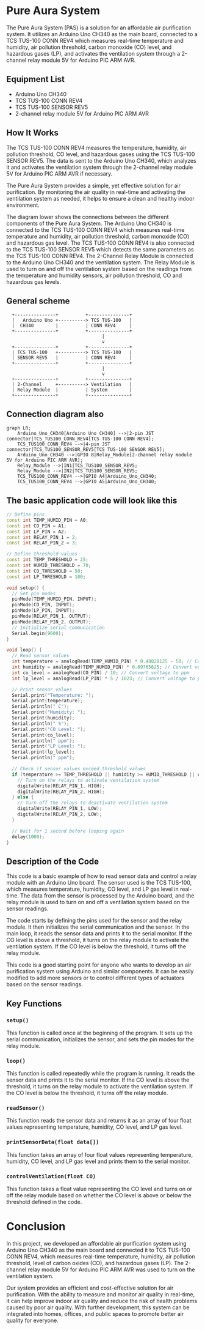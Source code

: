 # Pure Aura System

The Pure Aura System (PAS) is a solution for an affordable air purification system. It utilizes an Arduino Uno CH340 as the main board, connected to a TCS TUS-100 CONN REV4 which measures real-time temperature and humidity, air pollution threshold, carbon monoxide (CO) level, and hazardous gases (LP), and activates the ventilation system through a 2-channel relay module 5V for Arduino PIC ARM AVR.

## Equipment List

- Arduino Uno CH340
- TCS TUS-100 CONN REV4
- TCS TUS-100 SENSOR REV5
- 2-channel relay module 5V for Arduino PIC ARM AVR

## How It Works

The TCS TUS-100 CONN REV4 measures the temperature, humidity, air pollution threshold, CO level, and hazardous gases using the TCS TUS-100 SENSOR REV5. The data is sent to the Arduino Uno CH340, which analyzes it and activates the ventilation system through the 2-channel relay module 5V for Arduino PIC ARM AVR if necessary.

The Pure Aura System provides a simple, yet effective solution for air purification. By monitoring the air quality in real-time and activating the ventilation system as needed, it helps to ensure a clean and healthy indoor environment.

The diagram lower shows the connections between the different components of the Pure Aura System. The Arduino Uno CH340 is connected to the TCS TUS-100 CONN REV4 which measures real-time temperature and humidity, air pollution threshold, carbon monoxide (CO) and hazardous gas level. The TCS TUS-100 CONN REV4 is also connected to the TCS TUS-100 SENSOR REV5 which detects the same parameters as the TCS TUS-100 CONN REV4. The 2-Channel Relay Module is connected to the Arduino Uno CH340 and the ventilation system. The Relay Module is used to turn on and off the ventilation system based on the readings from the temperature and humidity sensors, air pollution threshold, CO and hazardous gas levels.

## General scheme
```plaintext
  +---------------+          +---------------+
  |   Arduino Uno +----------> TCS TUS-100   |
  |  CH340        |          | CONN REV4     |
  +---------------+          +---------------+
                                   |
                                   v
  +---------------+          +---------------+
  | TCS TUS-100   +----------> TCS TUS-100   |
  | SENSOR REV5   |          | CONN REV4     |
  +---------------+          +---------------+
                                   |
                                   v
  +---------------+          +---------------+
  | 2-Channel     +----------> Ventilation   |
  | Relay Module  |          | System        |
  +---------------+          +---------------+

```
## Connection diagram also
```mermaid
graph LR;
    Arduino_Uno_CH340[Arduino Uno CH340] -->|2-pin JST connector|TCS_TUS100_CONN_REV4[TCS TUS-100 CONN REV4];
    TCS_TUS100_CONN_REV4 -->|4-pin JST connector|TCS_TUS100_SENSOR_REV5[TCS TUS-100 SENSOR REV5];
    Arduino_Uno_CH340 -->|GPIO 8|Relay_Module[2-channel relay module 5V for Arduino PIC ARM AVR];
    Relay_Module -->|IN1|TCS_TUS100_SENSOR_REV5;
    Relay_Module -->|IN2|TCS_TUS100_SENSOR_REV5;
    TCS_TUS100_CONN_REV4 -->|GPIO A4|Arduino_Uno_CH340;
    TCS_TUS100_CONN_REV4 -->|GPIO A5|Arduino_Uno_CH340;
```

## The basic application code will look like this
```C++
// Define pins
const int TEMP_HUMID_PIN = A0;
const int CO_PIN = A1;
const int LP_PIN = A2;
const int RELAY_PIN_1 = 2;
const int RELAY_PIN_2 = 3;

// Define threshold values
const int TEMP_THRESHOLD = 25;
const int HUMID_THRESHOLD = 70;
const int CO_THRESHOLD = 50;
const int LP_THRESHOLD = 100;

void setup() {
  // Set pin modes
  pinMode(TEMP_HUMID_PIN, INPUT);
  pinMode(CO_PIN, INPUT);
  pinMode(LP_PIN, INPUT);
  pinMode(RELAY_PIN_1, OUTPUT);
  pinMode(RELAY_PIN_2, OUTPUT);
  // Initialize serial communication
  Serial.begin(9600);
}

void loop() {
  // Read sensor values
  int temperature = analogRead(TEMP_HUMID_PIN) * 0.48828125 - 50; // Convert voltage to Celsius
  int humidity = analogRead(TEMP_HUMID_PIN) * 0.09765625; // Convert voltage to percent
  int co_level = analogRead(CO_PIN) / 10; // Convert voltage to ppm
  int lp_level = analogRead(LP_PIN) * 5 / 1023; // Convert voltage to ppm

  // Print sensor values
  Serial.print("Temperature: ");
  Serial.print(temperature);
  Serial.println(" C");
  Serial.print("Humidity: ");
  Serial.print(humidity);
  Serial.println(" %");
  Serial.print("CO Level: ");
  Serial.print(co_level);
  Serial.println(" ppm");
  Serial.print("LP Level: ");
  Serial.print(lp_level);
  Serial.println(" ppm");

  // Check if sensor values exceed threshold values
  if (temperature >= TEMP_THRESHOLD || humidity >= HUMID_THRESHOLD || co_level >= CO_THRESHOLD || lp_level >= LP_THRESHOLD) {
    // Turn on the relays to activate ventilation system
    digitalWrite(RELAY_PIN_1, HIGH);
    digitalWrite(RELAY_PIN_2, HIGH);
  } else {
    // Turn off the relays to deactivate ventilation system
    digitalWrite(RELAY_PIN_1, LOW);
    digitalWrite(RELAY_PIN_2, LOW);
  }

  // Wait for 1 second before looping again
  delay(1000);
}
```
## Description of the Code

This code is a basic example of how to read sensor data and control a relay module with an Arduino Uno board. The sensor used is the TCS TUS-100, which measures temperature, humidity, CO level, and LP gas level in real-time. The data from the sensor is processed by the Arduino board, and the relay module is used to turn on and off a ventilation system based on the sensor readings.

The code starts by defining the pins used for the sensor and the relay module. It then initializes the serial communication and the sensor. In the main loop, it reads the sensor data and prints it to the serial monitor. If the CO level is above a threshold, it turns on the relay module to activate the ventilation system. If the CO level is below the threshold, it turns off the relay module.

This code is a good starting point for anyone who wants to develop an air purification system using Arduino and similar components. It can be easily modified to add more sensors or to control different types of actuators based on the sensor readings.

## Key Functions

### `setup()`

This function is called once at the beginning of the program. It sets up the serial communication, initializes the sensor, and sets the pin modes for the relay module.

### `loop()`

This function is called repeatedly while the program is running. It reads the sensor data and prints it to the serial monitor. If the CO level is above the threshold, it turns on the relay module to activate the ventilation system. If the CO level is below the threshold, it turns off the relay module.

### `readSensor()`

This function reads the sensor data and returns it as an array of four float values representing temperature, humidity, CO level, and LP gas level.

### `printSensorData(float data[])`

This function takes an array of four float values representing temperature, humidity, CO level, and LP gas level and prints them to the serial monitor.

### `controlVentilation(float CO)`

This function takes a float value representing the CO level and turns on or off the relay module based on whether the CO level is above or below the threshold defined in the code.


# Conclusion

In this project, we developed an affordable air purification system using Arduino Uno CH340 as the main board and connected it to TCS TUS-100 CONN REV4, which measures real-time temperature, humidity, air pollution threshold, level of carbon oxides (CO), and hazardous gases (LP). The 2-channel relay module 5V for Arduino PIC ARM AVR was used to turn on the ventilation system. 

Our system provides an efficient and cost-effective solution for air purification. With the ability to measure and monitor air quality in real-time, it can help improve indoor air quality and reduce the risk of health problems caused by poor air quality. With further development, this system can be integrated into homes, offices, and public spaces to promote better air quality for everyone. 

